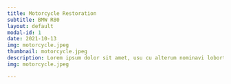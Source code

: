 ```yaml
---
title: Motorcycle Restoration
subtitle: BMW R80
layout: default
modal-id: 1
date: 2021-10-13
img: motorcycle.jpeg
thumbnail: motorcycle.jpeg
description: Lorem ipsum dolor sit amet, usu cu alterum nominavi lobortis. At duo novum diceret. Tantas apeirian vix et, usu sanctus postulant inciderint ut, populo diceret necessitatibus in vim. Cu eum dicam feugiat noluisse.
img: motorcycle.jpeg

---
```

